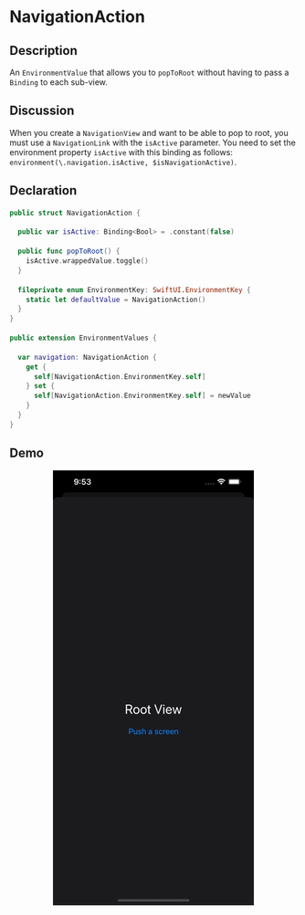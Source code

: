 # NavigationAction

## Description
An `EnvironmentValue` that allows you to `popToRoot` without having to pass a `Binding` to each sub-view.

## Discussion
When you create a `NavigationView` and want to be able to pop to root, you must use a `NavigationLink` with the `isActive` parameter.
You need to set the environment property `isActive` with this binding as follows: `environment(\.navigation.isActive, $isNavigationActive)`.

## Declaration
```swift
public struct NavigationAction {

  public var isActive: Binding<Bool> = .constant(false)
  
  public func popToRoot() {
    isActive.wrappedValue.toggle()
  }
  
  fileprivate enum EnvironmentKey: SwiftUI.EnvironmentKey {
    static let defaultValue = NavigationAction()
  }
}

public extension EnvironmentValues {

  var navigation: NavigationAction {
    get {
      self[NavigationAction.EnvironmentKey.self]
    } set {
      self[NavigationAction.EnvironmentKey.self] = newValue
    }
  }
}
```

## Demo
<p align="center">
	<img src="/Documentation/Assets/NavigationAction.gif">
</p>